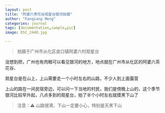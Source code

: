 ```yaml
---
layout: post
title: "阿婆六茶花谷观星台银河拍摄"
author: "Fanqiang Meng"
categories: journal
tags: [documentation,sample,pic]
image: DSC_2440.jpg

---
```


> 拍摄于广州市从化区良口镇阿婆六村观星台

没想到把，广州也有肉眼可以看见银河的地方，地点就在广州市从化区的阿婆六茶花谷、

观星台是在山上，上山需要走一个小时左右的山路，不少人到上面露营

上山的路在一间民宿旁边，可以问一下当地的村民，我们是傍晚上山的，这个季节银河比较早升起，八点多到的观星台，拍了半个小时左右就摸黑下山了
>  注意：⚠️  山路很滑，下山一定要小心，特别是天黑下山



